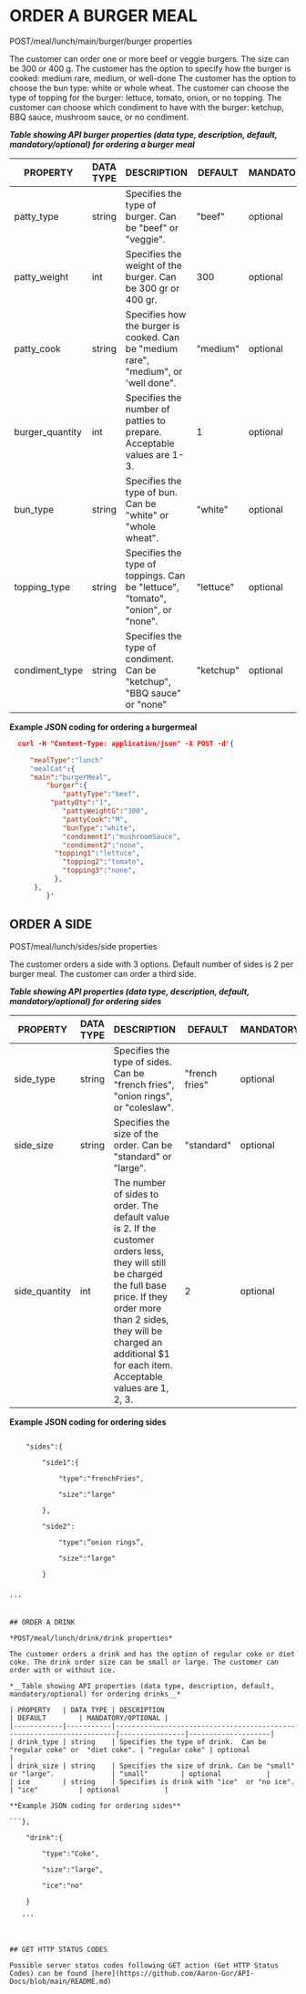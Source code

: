 # ORDER A BURGER MEAL 

POST/meal/lunch/main/burger/burger properties 

The customer can order one or more beef or veggie burgers. The size can be 300 or 400 g. The customer has the option to specify how the burger is cooked: medium rare, medium, or well-done The customer has the option to choose the bun type: white or whole wheat. The customer can choose the type of topping for the burger: lettuce, tomato, onion, or no topping. The customer can choose which condiment to have with the burger: ketchup, BBQ sauce, mushroom sauce, or no condiment.

*__Table showing API burger properties (data type, description, default, mandatory/optional) for ordering a burger meal__* 

| PROPERTY        | DATA TYPE | DESCRIPTION                                                                         | DEFAULT   | MANDATORY/OPTIONAL |
|-----------------|-----------|-------------------------------------------------------------------------------------|-----------|--------------------|
| patty_type      | string    | Specifies the type of burger. Can be "beef" or "veggie".                            | "beef"    | optional           |
| patty_weight    | int       | Specifies the weight of the burger. Can be 300 gr or 400 gr.                        | 300       | optional           |
| patty_cook      | string    | Specifies how the burger is cooked.  Can be "medium rare", "medium", or 'well done". | "medium"  | optional           |
| burger_quantity | int       | Specifies the number of patties to prepare. Acceptable values are 1-3.              | 1         | optional           |
| bun_type        | string    | Specifies the type of bun. Can be  "white" or "whole wheat".                        | "white"   | optional           |
| topping_type    | string    | Specifies the type of toppings. Can be "lettuce", "tomato",  "onion", or  "none".   | "lettuce" | optional           |
| condiment_type  | string    | Specifies the type of condiment. Can be "ketchup", "BBQ sauce" or "none"            | "ketchup" | optional           |

**Example JSON coding for ordering a burgermeal**
```JSON
  curl -H "Content-Type: application/json" -X POST -d'{

     "mealType":"lunch"
     "mealCat":{
     "main":"burgerMeal",
  	     "burger":{
     	     "pattyType":"beef",
       	  "pattyQty":"1",
     	     "pattyWeightG":"300",
     	     "pattyCook":"M",
     	     "bunType":"white",
     	     "condiment1":"mushroomSauce",
     	     "condiment2":"none",
           "topping1":"lettuce",
     	     "topping2":"tomato",
     	     "topping3":"none",
           },
      },
         }'

```

## ORDER A SIDE 

POST/meal/lunch/sides/side properties 

The customer orders a side with 3 options. Default number of sides is 2 per burger meal. The customer can order a third side. 

*__Table showing API properties (data type, description, default, mandatory/optional) for ordering sides__*

| PROPERTY      | DATA TYPE | DESCRIPTION                                                                                                                                                                                                                                             | DEFAULT        | MANDATORY/OPTIONAL |
|---------------|-----------|---------------------------------------------------------------------------------------------------------------------------------------------------------------------------------------------------------------------------------------------------------|----------------|--------------------|
| side_type     | string    | Specifies the type of sides. Can be "french fries", "onion rings", or "coleslaw".                                                                                                                                                                        | "french fries" | optional           |
| side_size     | string    | Specifies the size of the order. Can be "standard" or "large".                                                                                                                                                                                          | "standard"     | optional           |
| side_quantity | int       | The number of sides to order. The default value is 2. If the customer orders less, they will still be charged the full base price. If they order more than 2 sides, they will be charged an additional $1 for each item. Acceptable values are 1, 2, 3. | 2              | optional           |


**Example JSON coding for ordering sides**

```},

  	"sides":{
   
     	"side1":{
      
        	"type":"frenchFries",
         
        	"size":"large"
         
     	},
      
     	"side2":
      
        	"type":”onion rings”,
         
        	"size":"large"
         
     	}
      
      
'''


## ORDER A DRINK 

*POST/meal/lunch/drink/drink properties* 

The customer orders a drink and has the option of regular coke or diet coke. The drink order size can be small or large. The customer can order with or without ice.

*__Table showing API properties (data type, description, default, mandatory/optional) for ordering drinks__* 

| PROPERTY   | DATA TYPE | DESCRIPTION                                                          | DEFAULT        | MANDATORY/OPTIONAL |
|------------|-----------|----------------------------------------------------------------------|----------------|--------------------|
| drink_type | string    | Specifies the type of drink.  Can be "regular coke" or  "diet coke". | "regular coke" | optional           |
| drink_size | string    | Specifies the size of drink. Can be "small" or "large".              | "small"        | optional           |
| ice        | string    | Specifies is drink with "ice"  or "no ice".                          | "ice"          | optional           |

**Example JSON coding for ordering sides**

```},

  	"drink":{
   
     	"type":"Coke",
      
     	"size":"large",
      
     	"ice":"no"
      
  	}
   
   '''
   


## GET HTTP STATUS CODES

Possible server status codes following GET action (Get HTTP Status Codes) can be found [here](https://github.com/Aaron-Gor/API-Docs/blob/main/README.md)
